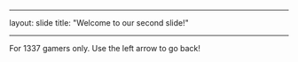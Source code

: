 ***
layout: slide
title: "Welcome to our second slide!"
***
For 1337 gamers only.
Use the left arrow to go back!
